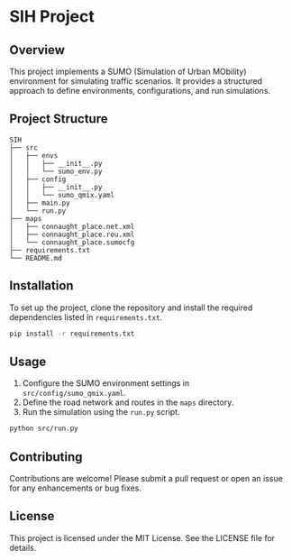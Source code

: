 # SIH Project

## Overview
This project implements a SUMO (Simulation of Urban MObility) environment for simulating traffic scenarios. It provides a structured approach to define environments, configurations, and run simulations.

## Project Structure
```
SIH
├── src
│   ├── envs
│   │   ├── __init__.py
│   │   └── sumo_env.py
│   ├── config
│   │   ├── __init__.py
│   │   └── sumo_qmix.yaml
│   ├── main.py
│   └── run.py
├── maps
│   ├── connaught_place.net.xml
│   ├── connaught_place.rou.xml
│   └── connaught_place.sumocfg
├── requirements.txt
└── README.md
```

## Installation
To set up the project, clone the repository and install the required dependencies listed in `requirements.txt`.

```bash
pip install -r requirements.txt
```

## Usage
1. Configure the SUMO environment settings in `src/config/sumo_qmix.yaml`.
2. Define the road network and routes in the `maps` directory.
3. Run the simulation using the `run.py` script.

```bash
python src/run.py
```

## Contributing
Contributions are welcome! Please submit a pull request or open an issue for any enhancements or bug fixes.

## License
This project is licensed under the MIT License. See the LICENSE file for details.